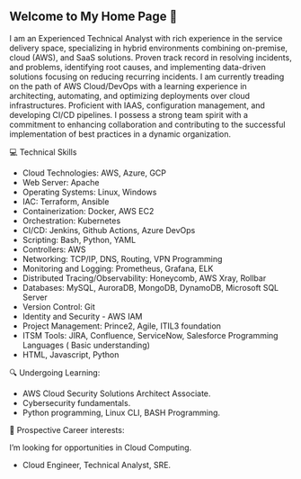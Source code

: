 ## Welcome to My Home Page 👋

I am an Experienced Technical Analyst with rich experience in the service delivery space, specializing in hybrid environments combining on-premise, cloud (AWS), and SaaS solutions. Proven track record in resolving incidents, and problems, identifying root causes, and implementing data-driven solutions focusing on reducing recurring incidents. I am currently treading on the path of AWS Cloud/DevOps with a learning experience in architecting, automating, and optimizing deployments over cloud infrastructures. Proficient with IAAS, configuration management, and developing CI/CD pipelines. I possess a strong team spirit with a commitment to enhancing collaboration and contributing to the successful implementation of best practices in a dynamic organization.

<!--
**srivatsakidambi/srivatsakidambi** is a ✨ _special_ ✨ repository because its `README.md` (this file) appears on your GitHub profile.

Here are some ideas to get you started:

- 🔭 I’m currently working on ...
- 🌱 I’m currently learning ...
- 👯 I’m looking to collaborate on ...
- 🤔 I’m looking for help with ...
- 💬 Ask me about ...
- 📫 How to reach me: ...
- 😄 Pronouns: ...
- ⚡ Fun fact: ...
-->
💻 Technical Skills
- Cloud Technologies: AWS, Azure, GCP
- Web Server: Apache
- Operating Systems: Linux, Windows
- IAC: Terraform, Ansible
- Containerization: Docker, AWS EC2
- Orchestration: Kubernetes
- CI/CD: Jenkins, Github Actions, Azure DevOps
- Scripting: Bash, Python, YAML
- Controllers: AWS
- Networking: TCP/IP, DNS, Routing, VPN Programming
- Monitoring and Logging: Prometheus, Grafana, ELK
- Distributed Tracing/Observability: Honeycomb, AWS Xray, Rollbar
- Databases: MySQL, AuroraDB, MongoDB, DynamoDB, Microsoft SQL Server
- Version Control: Git
- Identity and Security - AWS IAM 
- Project Management: Prince2, Agile, ITIL3 foundation
- ITSM Tools: JIRA, Confluence, ServiceNow, Salesforce
Programming Languages ( Basic understanding)
- HTML, Javascript, Python
  
🔍 Undergoing Learning:
- AWS Cloud Security Solutions Architect Associate. 
- Cybersecurity fundamentals.
- Python programming, Linux CLI, BASH Programming.
  
💼 Prospective Career interests:
  
  I’m looking for opportunities in Cloud Computing.
  - Cloud Engineer, Technical Analyst, SRE.

